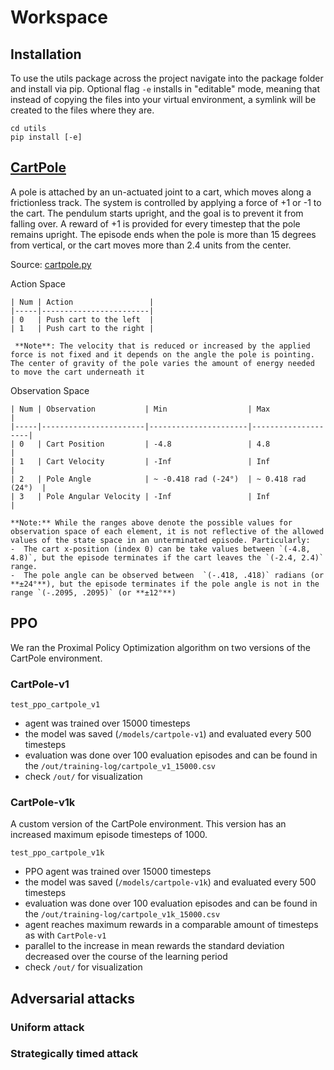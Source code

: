 # Workspace

## Installation

To use the utils package across the project navigate into the package folder and install via pip. Optional flag `-e` installs in "editable" mode, meaning that instead of copying the files into your virtual environment, a symlink will be created to the files where they are.

```
cd utils
pip install [-e]
```

## [CartPole](https://gym.openai.com/envs/CartPole-v1/)

A pole is attached by an un-actuated joint to a cart, which moves along a frictionless track. The system is controlled by applying a force of +1 or -1 to the cart. The pendulum starts upright, and the goal is to prevent it from falling over. A reward of +1 is provided for every timestep that the pole remains upright. The episode ends when the pole is more than 15 degrees from vertical, or the cart moves more than 2.4 units from the center.

Source: [cartpole.py](https://github.com/openai/gym/blob/master/gym/envs/classic_control/cartpole.py)

Action Space

```
| Num | Action                 |
|-----|------------------------|
| 0   | Push cart to the left  |
| 1   | Push cart to the right |

 **Note**: The velocity that is reduced or increased by the applied force is not fixed and it depends on the angle the pole is pointing. The center of gravity of the pole varies the amount of energy needed to move the cart underneath it
```

Observation Space

```
| Num | Observation           | Min                  | Max                |
|-----|-----------------------|----------------------|--------------------|
| 0   | Cart Position         | -4.8                 | 4.8                |
| 1   | Cart Velocity         | -Inf                 | Inf                |
| 2   | Pole Angle            | ~ -0.418 rad (-24°)  | ~ 0.418 rad (24°)  |
| 3   | Pole Angular Velocity | -Inf                 | Inf                |

**Note:** While the ranges above denote the possible values for observation space of each element, it is not reflective of the allowed values of the state space in an unterminated episode. Particularly:
-  The cart x-position (index 0) can be take values between `(-4.8, 4.8)`, but the episode terminates if the cart leaves the `(-2.4, 2.4)` range.
-  The pole angle can be observed between  `(-.418, .418)` radians (or **±24°**), but the episode terminates if the pole angle is not in the range `(-.2095, .2095)` (or **±12°**)
```

## PPO

We ran the Proximal Policy Optimization algorithm on two versions of the CartPole environment.

### CartPole-v1

`test_ppo_cartpole_v1`

- agent was trained over 15000 timesteps
- the model was saved (`/models/cartpole-v1`) and evaluated every 500 timesteps
- evaluation was done over 100 evaluation episodes and can be found in the `/out/training-log/cartpole_v1_15000.csv`
- check `/out/` for visualization

### CartPole-v1k

A custom version of the CartPole environment. This version has an increased maximum episode timesteps of 1000.

`test_ppo_cartpole_v1k`

- PPO agent was trained over 15000 timesteps
- the model was saved (`/models/cartpole-v1k`) and evaluated every 500 timesteps
- evaluation was done over 100 evaluation episodes and can be found in the `/out/training-log/cartpole_v1k_15000.csv`
- agent reaches maximum rewards in a comparable amount of timesteps as with `CartPole-v1`
- parallel to the increase in mean rewards the standard deviation decreased over the course of the learning period
- check `/out/` for visualization

## Adversarial attacks

### Uniform attack

### Strategically timed attack
